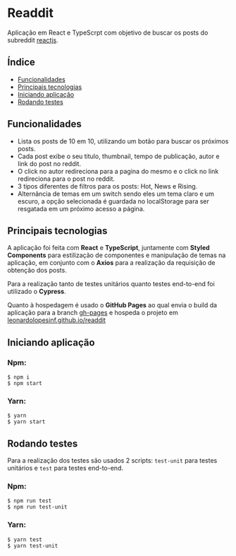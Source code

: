 # Readdit

Aplicação em React e TypeScrpt com objetivo de buscar os posts do subreddit [reactjs](https://www.reddit.com/r/reactjs/).

## Índice

- [Funcionalidades](#funcionalidades)
- [Principais tecnologias](#principais-tecnologias)
- [Iniciando aplicação](#iniciando-aplicação)
- [Rodando testes](#rodando-testes)

## Funcionalidades

- Lista os posts de 10 em 10, utilizando um botão para buscar os próximos posts.
- Cada post exibe o seu titulo, thumbnail, tempo de publicação, autor e link do post no reddit.
- O click no autor redireciona para a pagina do mesmo e o click no link redireciona para o post no reddit.
- 3 tipos diferentes de filtros para os posts: Hot, News e Rising.
- Alternância de temas em um switch sendo eles um tema claro e um escuro, a opção selecionada é guardada no localStorage para ser resgatada em um próximo acesso a página.

## Principais tecnologias

A aplicação foi feita com **React** e **TypeScript**, juntamente com **Styled Components** para estilização de componentes e manipulação de temas na aplicação, em conjunto com o **Axios** para a realização da requisição de obtenção dos posts.

Para a realização tanto de testes unitários quanto testes end-to-end foi utilizado o **Cypress**.

Quanto à hospedagem é usado o **GitHub Pages** ao qual envia o build da aplicação para a branch [gh-pages](https://github.com/leonardolopesinf/readdit/tree/gh-pages) e hospeda o projeto em [leonardolopesinf.github.io/readdit](https://leonardolopesinf.github.io/readdit/)

## Iniciando aplicação

### Npm:

```
$ npm i
$ npm start
```

### Yarn:

```
$ yarn
$ yarn start
```

## Rodando testes

Para a realização dos testes são usados 2 scripts: `test-unit` para testes unitários e `test` para testes end-to-end.

### Npm:

```
$ npm run test
$ npm run test-unit
```

### Yarn:

```
$ yarn test
$ yarn test-unit
```
